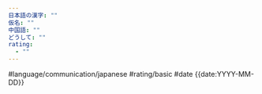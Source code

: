 ```yaml
---
日本語の漢字: ""
仮名: ""
中国語: ""
どうして: ""
rating:
  - ""
---
```


#language/communication/japanese #rating/basic #date {{date:YYYY-MM-DD}}